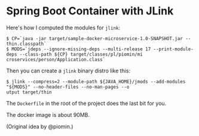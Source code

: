 # Spring Boot Container with JLink

Here's how I computed the modules for `jlink`:

```
$ CP=`java -jar target/sample-docker-microservice-1.0-SNAPSHOT.jar --thin.classpath`
$ MODS=`jdeps --ignore-missing-deps --multi-release 17 --print-module-deps --class-path ${CP} target/classes/pl/piomin/mi
croservices/person/Application.class`
```

Then you can create a `jlink` binary distro like this:

```
$ jlink --compress=2 --module-path ${JAVA_HOME}/jmods --add-modules "${MODS}" --no-header-files --no-man-pages --o
utput target/thin
```

The `Dockerfile` in the root of the project does the last bit for you.

The docker image is about 90MB.

(Original idea by @piomin.)